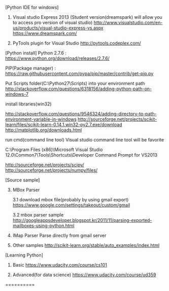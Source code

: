 [Python IDE for windows]
1. Visual studio Express 2013 (Student version(dreamspark) will allow you to access pro version of visual studio)
http://www.visualstudio.com/en-us/products/visual-studio-express-vs.aspx
https://www.dreamspark.com/

2. PyTools plugin for Visual Studio
http://pytools.codeplex.com/ 

[Python install]
Python 2.7.6 : https://www.python.org/download/releases/2.7.6/

PIP(Package manager) : https://raw.githubusercontent.com/pypa/pip/master/contrib/get-pip.py

Put Scripts folder(C:\Python27\Scripts) into your environment path
http://stackoverflow.com/questions/6318156/adding-python-path-on-windows-7

install libraries(win32)

http://stackoverflow.com/questions/9546324/adding-directory-to-path-environment-variable-in-windows
http://sourceforge.net/projects/scikit-learn/files/scikit-learn-0.14.1.win32-py2.7.exe/download
http://matplotlib.org/downloads.html

run cmd(command line tool)
Visual studio command line tool will be favorite

C:\Program Files (x86)\Microsoft Visual Studio 12.0\Common7\Tools\Shortcuts\Developer Command Prompt for VS2013

http://sourceforge.net/projects/scipy/
http://sourceforge.net/projects/numpy/files/

[Source sample]

3. MBox Parser

	3.1 download mbox file(probably by using gmail export)
		https://www.google.com/settings/takeout/custom/gmail 

	3.2 mbox parser sample
		http://googleappsdeveloper.blogspot.kr/2011/11/parsing-exported-mailboxes-using-python.html

4. IMap Parser
	Parse directly from gmail server

5. Other samples
	http://scikit-learn.org/stable/auto_examples/index.html


[Learning Python]
1. Basic
	https://www.udacity.com/course/cs101

2. Advanced(for data science)
	https://www.udacity.com/course/ud359

==========
